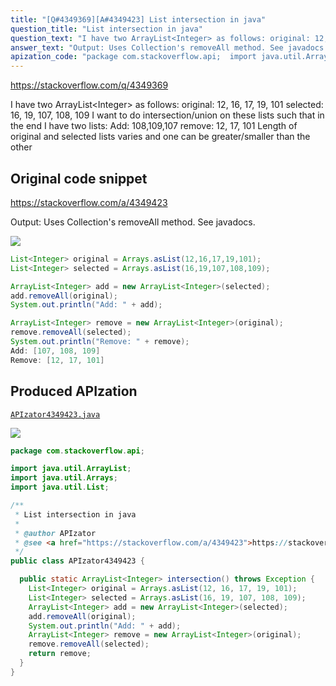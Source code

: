 ```yaml
---
title: "[Q#4349369][A#4349423] List intersection in java"
question_title: "List intersection in java"
question_text: "I have two ArrayList<Integer> as follows: original: 12, 16, 17, 19, 101 selected: 16, 19, 107, 108, 109 I want to do intersection/union on these lists such that in the end I have two lists: Add: 108,109,107 remove: 12, 17, 101 Length of original and selected lists varies and one can be greater/smaller than the other"
answer_text: "Output: Uses Collection's removeAll method. See javadocs."
apization_code: "package com.stackoverflow.api;  import java.util.ArrayList; import java.util.Arrays; import java.util.List;  /**  * List intersection in java  *  * @author APIzator  * @see <a href=\"https://stackoverflow.com/a/4349423\">https://stackoverflow.com/a/4349423</a>  */ public class APIzator4349423 {    public static ArrayList<Integer> intersection() throws Exception {     List<Integer> original = Arrays.asList(12, 16, 17, 19, 101);     List<Integer> selected = Arrays.asList(16, 19, 107, 108, 109);     ArrayList<Integer> add = new ArrayList<Integer>(selected);     add.removeAll(original);     System.out.println(\"Add: \" + add);     ArrayList<Integer> remove = new ArrayList<Integer>(original);     remove.removeAll(selected);     return remove;   } }"
---
```


https://stackoverflow.com/q/4349369

I have two ArrayList&lt;Integer&gt; as follows:
original: 12, 16, 17, 19, 101
selected: 16, 19, 107, 108, 109
I want to do intersection/union on these lists such that in the end I have two lists:
Add: 108,109,107
remove: 12, 17, 101
Length of original and selected lists varies and one can be greater/smaller than the other



## Original code snippet

https://stackoverflow.com/a/4349423

Output:
Uses Collection&#x27;s removeAll method. See javadocs.

<div class="code-logo"><img src="/stackoverflow.png" /></div>

```java
List<Integer> original = Arrays.asList(12,16,17,19,101);
List<Integer> selected = Arrays.asList(16,19,107,108,109);

ArrayList<Integer> add = new ArrayList<Integer>(selected);
add.removeAll(original);
System.out.println("Add: " + add);

ArrayList<Integer> remove = new ArrayList<Integer>(original);
remove.removeAll(selected);
System.out.println("Remove: " + remove);
Add: [107, 108, 109]
Remove: [12, 17, 101]
```

## Produced APIzation

[`APIzator4349423.java`](https://github.com/pasqualesalza/apization-temp-data/raw/master/search/APIzator4349423.java)

<div class="code-logo"><img src="/apizator.png" /></div>

```java
package com.stackoverflow.api;

import java.util.ArrayList;
import java.util.Arrays;
import java.util.List;

/**
 * List intersection in java
 *
 * @author APIzator
 * @see <a href="https://stackoverflow.com/a/4349423">https://stackoverflow.com/a/4349423</a>
 */
public class APIzator4349423 {

  public static ArrayList<Integer> intersection() throws Exception {
    List<Integer> original = Arrays.asList(12, 16, 17, 19, 101);
    List<Integer> selected = Arrays.asList(16, 19, 107, 108, 109);
    ArrayList<Integer> add = new ArrayList<Integer>(selected);
    add.removeAll(original);
    System.out.println("Add: " + add);
    ArrayList<Integer> remove = new ArrayList<Integer>(original);
    remove.removeAll(selected);
    return remove;
  }
}

```